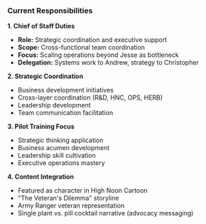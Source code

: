 ### **Current Responsibilities**

**1. Chief of Staff Duties**

- **Role:** Strategic coordination and executive support
- **Scope:** Cross-functional team coordination
- **Focus:** Scaling operations beyond Jesse as bottleneck
- **Delegation:** Systems work to Andrew, strategy to Christopher

**2. Strategic Coordination**

- Business development initiatives
- Cross-layer coordination (R&D, HNC, OPS, HERB)
- Leadership development
- Team communication facilitation

**3. Pilot Training Focus**

- Strategic thinking application
- Business acumen development
- Leadership skill cultivation
- Executive operations mastery

**4. Content Integration**

- Featured as character in High Noon Cartoon
- "The Veteran's Dilemma" storyline
- Army Ranger veteran representation
- Single plant vs. pill cocktail narrative (advocacy messaging)
